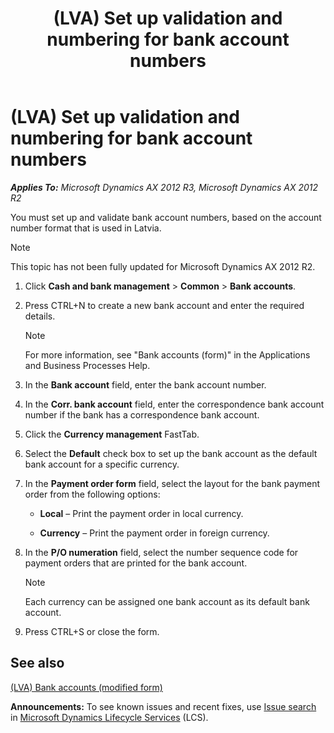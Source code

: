 ﻿---
title: (LVA) Set up validation and numbering for bank account numbers
TOCTitle: (LVA) Set up validation and numbering for bank account numbers
ms:assetid: 8513df5e-15de-449c-bfd2-5d5da83c1e17
ms:mtpsurl: https://technet.microsoft.com/en-us/library/JJ721425(v=AX.60)
ms:contentKeyID: 49729988
ms.date: 04/18/2014
mtps_version: v=AX.60
---

# (LVA) Set up validation and numbering for bank account numbers 


_**Applies To:** Microsoft Dynamics AX 2012 R3, Microsoft Dynamics AX 2012 R2_

You must set up and validate bank account numbers, based on the account number format that is used in Latvia.


> [!NOTE]
> <P>This topic has not been fully updated for Microsoft Dynamics AX 2012 R2.</P>



1.  Click **Cash and bank management** \> **Common** \> **Bank accounts**.

2.  Press CTRL+N to create a new bank account and enter the required details.
    

    > [!NOTE]
    > <P>For more information, see "Bank accounts (form)" in the Applications and Business Processes Help.</P>



3.  In the **Bank account** field, enter the bank account number.

4.  In the **Corr. bank account** field, enter the correspondence bank account number if the bank has a correspondence bank account.

5.  Click the **Currency management** FastTab.

6.  Select the **Default** check box to set up the bank account as the default bank account for a specific currency.

7.  In the **Payment order form** field, select the layout for the bank payment order from the following options:
    
      - **Local** – Print the payment order in local currency.
    
      - **Currency** – Print the payment order in foreign currency.

8.  In the **P/O numeration** field, select the number sequence code for payment orders that are printed for the bank account.
    

    > [!NOTE]
    > <P>Each currency can be assigned one bank account as its default bank account.</P>



9.  Press CTRL+S or close the form.

## See also

[(LVA) Bank accounts (modified form)](https://technet.microsoft.com/en-us/library/jj721426\(v=ax.60\))

  
**Announcements:** To see known issues and recent fixes, use [Issue search](http://go.microsoft.com/fwlink/?linkid=389258) in [Microsoft Dynamics Lifecycle Services](http://go.microsoft.com/fwlink/?linkid=306505) (LCS).

